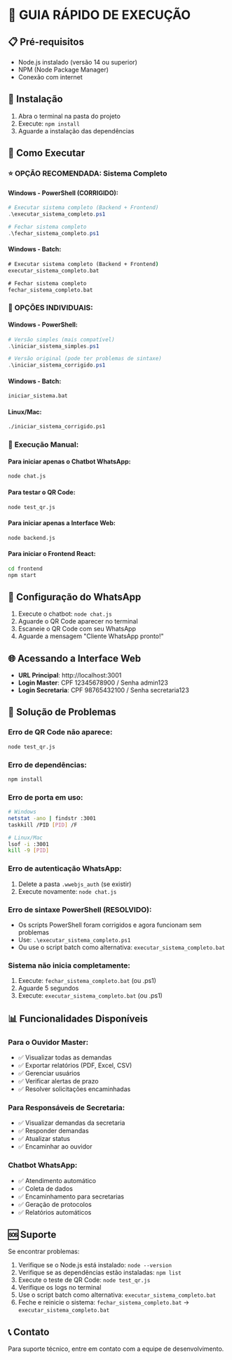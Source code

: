 # 🚀 GUIA RÁPIDO DE EXECUÇÃO

## 📋 Pré-requisitos
- Node.js instalado (versão 14 ou superior)
- NPM (Node Package Manager)
- Conexão com internet

## 🔧 Instalação
1. Abra o terminal na pasta do projeto
2. Execute: `npm install`
3. Aguarde a instalação das dependências

## 🚀 Como Executar

### ⭐ **OPÇÃO RECOMENDADA: Sistema Completo**

#### **Windows - PowerShell (CORRIGIDO):**
```powershell
# Executar sistema completo (Backend + Frontend)
.\executar_sistema_completo.ps1

# Fechar sistema completo
.\fechar_sistema_completo.ps1
```

#### **Windows - Batch:**
```cmd
# Executar sistema completo (Backend + Frontend)
executar_sistema_completo.bat

# Fechar sistema completo
fechar_sistema_completo.bat
```

### 🔧 **OPÇÕES INDIVIDUAIS:**

#### **Windows - PowerShell:**
```powershell
# Versão simples (mais compatível)
.\iniciar_sistema_simples.ps1

# Versão original (pode ter problemas de sintaxe)
.\iniciar_sistema_corrigido.ps1
```

#### **Windows - Batch:**
```cmd
iniciar_sistema.bat
```

#### **Linux/Mac:**
```bash
./iniciar_sistema_corrigido.ps1
```

### 📱 **Execução Manual:**

#### Para iniciar apenas o Chatbot WhatsApp:
```bash
node chat.js
```

#### Para testar o QR Code:
```bash
node test_qr.js
```

#### Para iniciar apenas a Interface Web:
```bash
node backend.js
```

#### Para iniciar o Frontend React:
```bash
cd frontend
npm start
```

## 📱 Configuração do WhatsApp

1. Execute o chatbot: `node chat.js`
2. Aguarde o QR Code aparecer no terminal
3. Escaneie o QR Code com seu WhatsApp
4. Aguarde a mensagem "Cliente WhatsApp pronto!"

## 🌐 Acessando a Interface Web

- **URL Principal**: http://localhost:3001
- **Login Master**: CPF 12345678900 / Senha admin123
- **Login Secretaria**: CPF 98765432100 / Senha secretaria123

## 🔧 Solução de Problemas

### Erro de QR Code não aparece:
```bash
node test_qr.js
```

### Erro de dependências:
```bash
npm install
```

### Erro de porta em uso:
```bash
# Windows
netstat -ano | findstr :3001
taskkill /PID [PID] /F

# Linux/Mac
lsof -i :3001
kill -9 [PID]
```

### Erro de autenticação WhatsApp:
1. Delete a pasta `.wwebjs_auth` (se existir)
2. Execute novamente: `node chat.js`

### Erro de sintaxe PowerShell (RESOLVIDO):
- Os scripts PowerShell foram corrigidos e agora funcionam sem problemas
- Use: `.\executar_sistema_completo.ps1`
- Ou use o script batch como alternativa: `executar_sistema_completo.bat`

### Sistema não inicia completamente:
1. Execute: `fechar_sistema_completo.bat` (ou .ps1)
2. Aguarde 5 segundos
3. Execute: `executar_sistema_completo.bat` (ou .ps1)

## 📊 Funcionalidades Disponíveis

### Para o Ouvidor Master:
- ✅ Visualizar todas as demandas
- ✅ Exportar relatórios (PDF, Excel, CSV)
- ✅ Gerenciar usuários
- ✅ Verificar alertas de prazo
- ✅ Resolver solicitações encaminhadas

### Para Responsáveis de Secretaria:
- ✅ Visualizar demandas da secretaria
- ✅ Responder demandas
- ✅ Atualizar status
- ✅ Encaminhar ao ouvidor

### Chatbot WhatsApp:
- ✅ Atendimento automático
- ✅ Coleta de dados
- ✅ Encaminhamento para secretarias
- ✅ Geração de protocolos
- ✅ Relatórios automáticos

## 🆘 Suporte

Se encontrar problemas:
1. Verifique se o Node.js está instalado: `node --version`
2. Verifique se as dependências estão instaladas: `npm list`
3. Execute o teste de QR Code: `node test_qr.js`
4. Verifique os logs no terminal
5. Use o script batch como alternativa: `executar_sistema_completo.bat`
6. Feche e reinicie o sistema: `fechar_sistema_completo.bat` → `executar_sistema_completo.bat`

## 📞 Contato

Para suporte técnico, entre em contato com a equipe de desenvolvimento. 